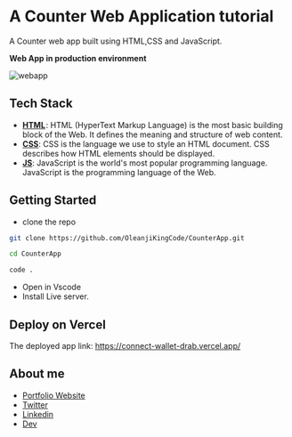 # A Counter Web Application tutorial

A Counter web app built using HTML,CSS and JavaScript.


**Web App in production environment**

![webapp](https://user-images.githubusercontent.com/75235148/209466781-9b9a2a73-6e47-4cd6-b04e-f7f0db9a5a27.png)


## Tech Stack

- [**HTML**](https://www.w3schools.com/html/) : HTML (HyperText Markup Language) is the most basic building block of the Web. It defines the meaning and structure of web content.
- [**CSS**](https://www.w3schools.com/css/): CSS is the language we use to style an HTML document.
CSS describes how HTML elements should be displayed.
- [**JS**](https://www.w3schools.com/js/): JavaScript is the world's most popular programming language.
JavaScript is the programming language of the Web.



## Getting Started
- clone the repo
  
 ```bash
 git clone https://github.com/OleanjiKingCode/CounterApp.git

 cd CounterApp
 
 code .
 ```

- Open in Vscode
- Install Live server.



## Deploy on Vercel
The deployed app link: https://connect-wallet-drab.vercel.app/


## About me
- [Portfolio Website](https://adebayo-s-portfolio.vercel.app/)
- [Twitter](https://twitter.com/Oleanji_sol)
- [Linkedin](https://www.linkedin.com/in/adebayo-olamilekan-oleanji/)
- [Dev](https://dev.to/oleanji)
